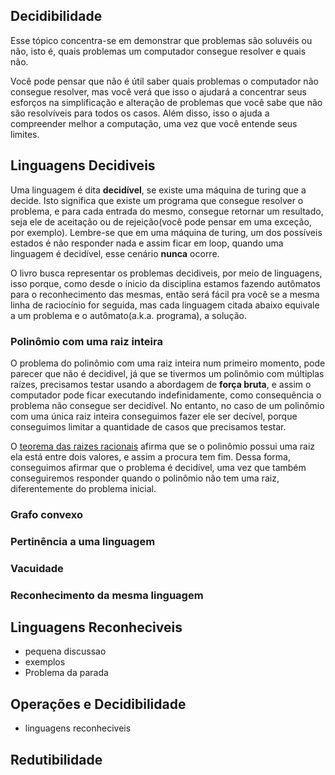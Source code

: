 ## Decidibilidade

Esse tópico concentra-se em demonstrar que problemas são soluvéis ou não, isto é, quais problemas um computador consegue resolver e quais não.  

Você pode pensar que não é útil saber quais problemas o computador não consegue resolver, mas você verá que isso o ajudará a concentrar seus esforços na simplificação e alteração de problemas que você sabe que não são resolvíveis para todos os casos. Além disso, isso o ajuda a compreender melhor a computação, uma vez que você entende seus limites.

## Linguagens Decidiveis

Uma linguagem é dita **decidível**, se existe uma máquina de turing que a decide. Isto significa que existe um programa que consegue resolver o problema, e para cada entrada do mesmo, consegue retornar um resultado, seja ele de aceitação ou de rejeição(você pode pensar em uma exceção, por exemplo). Lembre-se que em uma máquina de turing, um dos possíveis estados é não responder nada e assim ficar em loop, quando uma linguagem é decidível, esse cenário **nunca** ocorre.

O livro busca representar os problemas decidiveis, por meio de linguagens, isso porque, como desde o ínicio da disciplina estamos fazendo autômatos para o reconhecimento das mesmas, então será fácil pra você se a mesma linha de raciocínio for seguida, mas cada linguagem citada abaixo equivale a um problema e o autômato(a.k.a. programa), a solução.

### Polinômio com uma raiz inteira

O problema do polinômio com uma raiz inteira num primeiro momento, pode parecer que não é decidivel, já que se tivermos um polinômio com múltiplas raízes, precisamos testar usando a abordagem de **força bruta**, e assim o computador pode ficar executando indefinidamente, como consequência o problema não consegue ser decidível. No entanto, no caso de um polinômio com uma única raiz inteira conseguimos fazer ele ser decível, porque conseguimos limitar a quantidade de casos que precisamos testar.

O [teorema das raizes racionais](https://pt.wikipedia.org/wiki/Teorema_das_ra%C3%ADzes_racionais) afirma que se o polinômio possui uma raiz ela está entre dois valores, e assim a procura tem fim. Dessa forma, conseguimos afirmar que o problema é decidível, uma vez que também conseguiremos responder quando o polinômio não tem uma raiz, diferentemente do problema inicial.

### Grafo convexo

### Pertinência a uma linguagem

### Vacuidade

### Reconhecimento da mesma linguagem


## Linguagens Reconheciveis

- pequena discussao
- exemplos
- Problema da parada

## Operações e Decidibilidade
- linguagens reconheciveis


## Redutibilidade